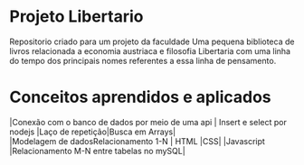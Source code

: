 # Projeto Libertario
Repositorio criado para um projeto da faculdade Uma pequena biblioteca   de livros relacionada a economia austriaca e filosofia Libertaria
com uma linha do tempo dos principais nomes referentes a essa linha de pensamento.

# Conceitos aprendidos e aplicados
|Conexão com o banco de dados por meio de uma api |  Insert e select por nodejs |Laço de repetição|Busca em Arrays|<br>|Modelagem de dadosRelacionamento 1-N | HTML |CSS| |Javascript |Relacionamento M-N entre tabelas no mySQL|
